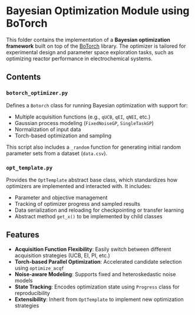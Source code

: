 # Bayesian Optimization Module using BoTorch

This folder contains the implementation of a **Bayesian optimization framework** built on top of the [BoTorch](https://botorch.org/) library. The optimizer is tailored for experimental design and parameter space exploration tasks, such as optimizing reactor performance in electrochemical systems.

## Contents

### `botorch_optimizer.py`
Defines a `Botorch` class for running Bayesian optimization with support for:
- Multiple acquisition functions (e.g., `qUCB`, `qEI`, `qNEI`, etc.)
- Gaussian process modeling (`FixedNoiseGP`, `SingleTaskGP`)
- Normalization of input data
- Torch-based optimization and sampling

This script also includes a `_random` function for generating initial random parameter sets from a dataset (`data.csv`).

### `opt_template.py`
Provides the `OptTemplate` abstract base class, which standardizes how optimizers are implemented and interacted with. It includes:
- Parameter and objective management
- Tracking of optimizer progress and sampled results
- Data serialization and reloading for checkpointing or transfer learning
- Abstract method `get_x()` to be implemented by child classes

## Features

- **Acquisition Function Flexibility**: Easily switch between different acquisition strategies (UCB, EI, PI, etc.)
- **Torch-based Parallel Optimization**: Accelerated candidate selection using `optimize_acqf`
- **Noise-aware Modeling**: Supports fixed and heteroskedastic noise models
- **State Tracking**: Encodes optimization state using `Progress` class for reproducibility
- **Extensibility**: Inherit from `OptTemplate` to implement new optimization strategies
